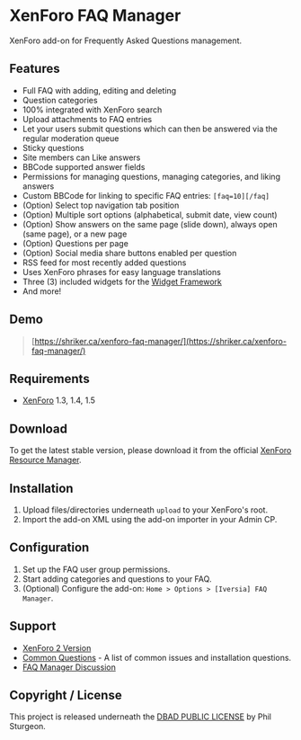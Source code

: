 XenForo FAQ Manager
===================

XenForo add-on for Frequently Asked Questions management.

Features
------------
* Full FAQ with adding, editing and deleting
* Question categories
* 100% integrated with XenForo search
* Upload attachments to FAQ entries
* Let your users submit questions which can then be answered via the regular moderation queue
* Sticky questions
* Site members can Like answers
* BBCode supported answer fields
* Permissions for managing questions, managing categories, and liking answers
* Custom BBCode for linking to specific FAQ entries: `[faq=10][/faq]`
* (Option) Select top navigation tab position
* (Option) Multiple sort options (alphabetical, submit date, view count)
* (Option) Show answers on the same page (slide down), always open (same page), or a new page
* (Option) Questions per page
* (Option) Social media share buttons enabled per question
* RSS feed for most recently added questions
* Uses XenForo phrases for easy language translations
* Three (3) included widgets for the [Widget Framework](http://xenforo.com/community/resources/bd-widget-framework.297/)
* And more!

Demo
------------

> [https://shriker.ca/xenforo-faq-manager/](https://shriker.ca/xenforo-faq-manager/)

Requirements
------------
* [XenForo](http://xenforo.com/) 1.3, 1.4, 1.5

Download
------------

To get the latest stable version, please download it from the official [XenForo Resource Manager](http://xenforo.com/community/resources/iversia-faq-manager.1413/).

Installation
------------

1. Upload files/directories underneath `upload` to your XenForo's root.
2. Import the add-on XML using the add-on importer in your Admin CP.

Configuration
------------

1. Set up the FAQ user group permissions.
2. Start adding categories and questions to your FAQ.
3. (Optional) Configure the add-on: `Home > Options > [Iversia] FAQ Manager`.

Support
------------
* [XenForo 2 Version](https://github.com/shriker/xenforo2-faq-manager)
* [Common Questions](https://github.com/shriker/xenforo-faq-manager/blob/master/HELP.md) - A list of common issues and installation questions.
* [FAQ Manager Discussion](http://xenforo.com/community/threads/iversia-faq-manager.44228/)

Copyright / License
------------

This project is released underneath the [DBAD PUBLIC LICENSE](http://www.dbad-license.org) by Phil Sturgeon.

